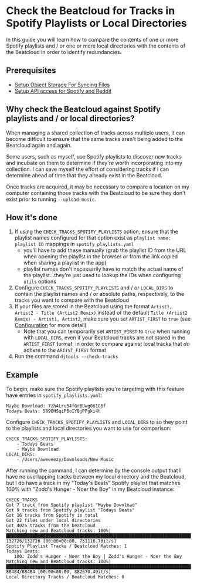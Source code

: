 # Check the Beatcloud for Tracks in Spotify Playlists or Local Directories

In this guide you will learn how to compare the contents of one or more Spotify playlists and / or one or more local directories with the contents of the Beatcloud in order to identify redundancies.

## Prerequisites

* [Setup Object Storage For Syncing Files](setup_object_storage.md)
* [Setup API access for Spotify and Reddit](reddit_spotify_api_access.md)

## Why check the Beatcloud against Spotify playlists and / or local directories?
When managing a shared collection of tracks across multiple users, it can become difficult to ensure that the same tracks aren't being added to the Beatcloud again and again.

Some users, such as myself, use Spotify playlists to discover new tracks and incubate on them to determine if they're worth incorporating into my collection. I can save myself the effort of considering tracks if I can determine ahead of time that they already exist in the Beatcloud.

Once tracks are acquired, it may be necessary to compare a location on my computer containing those tracks with the Beatcloud to be sure they don't exist prior to running `--upload-music`.

## How it's done
1. If using the `CHECK_TRACKS_SPOTIFY_PLAYLISTS` option, ensure that the playlist names configured for that option exist as `playlist name: playlist ID` mappings in `spotify_playlists.yaml`
    - you'll have to add these manually (grab the playlist ID from the URL when opening the playlist in the browser or from the link copied when sharing a playlist in the app)
    - playlist names don't necessarily have to match the actual name of the playlist...they're just used to lookup the IDs when configuring `utils` options
1. Configure `CHECK_TRACKS_SPOTIFY_PLAYLISTS` and / or `LOCAL_DIRS` to contain the playlist names and / or absolute paths, respectively, to the tracks you want to compare with the Beatcloud
1. If your files are stored in the Beatcloud using the format `Artist1, Artist2 - Title (Artist2 Remix)` instead of the default `Title (Artist2 Remix) - Artist1, Artist2`, make sure you set `ARTIST_FIRST` to `true` (see [Configuration](../tutorials/getting_started/configuration.md#sync-config) for more detail)
    * Note that you can temporarily set `ARTIST_FIRST` to `true` when running with `LOCAL_DIRS`, even if your Beatcloud tracks are *not* stored in the `ARTIST_FIRST` format, in order to compare against local tracks that *do* adhere to the `ARTIST_FIRST` format
1. Run the command `djtools --check-tracks`

## Example
To begin, make sure the Spotify playlists you're targeting with this feature have entries in `spotify_playlists.yaml`:
```
Maybe Download: 7zh4Lru54fGrBUwgOU1G6f
Todays Beats: 5R90HSqiP6oIY8jPFgki4h
```

Configure `CHECK_TRACKS_SPOTIFY_PLAYLISTS` and `LOCAL_DIRS` to so they point to the playlists and local directories you want to use for comparison:
```
CHECK_TRACKS_SPOTIFY_PLAYLISTS:
    - Todays Beats
    - Maybe Download
LOCAL_DIRS:
    - /Users/aweeeezy/Downloads/New Music
```

After running the command, I can determine by the console output that I have no overlapping tracks between my local directory and the Beatcloud, but I do have a track in my "Today's Beats" Spotify playlist that matches 100% with "Zodd's Hunger - Noer the Boy" in my Beatcloud instance:
```
CHECK_TRACKS
Got 7 track from Spotify playlist "Maybe Download"
Got 9 tracks from Spotify playlist "Todays Beats"
Got 16 tracks from Spotify in total
Got 22 files under local directories
Got 4025 tracks from the beatcloud
Matching new and Beatcloud tracks: 100%|███████████████████████████████████████████████████████████████████████████████████████████| 132726/132726 [00:00<00:00, 751116.76it/s]
Spotify Playlist Tracks / Beatcloud Matches: 1
Todays Beats:
   100: Zodd's Hunger - Noer the Boy | Zodd's Hunger - Noer the Boy
Matching new and Beatcloud tracks: 100%|█████████████████████████████████████████████████████████████████████████████████████████████| 88484/88484 [00:00<00:00, 882570.40it/s]
Local Directory Tracks / Beatcloud Matches: 0
```
